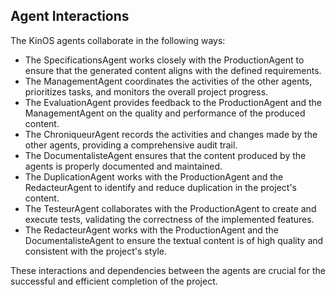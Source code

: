 ## Agent Interactions
The KinOS agents collaborate in the following ways:

- The SpecificationsAgent works closely with the ProductionAgent to ensure that the generated content aligns with the defined requirements.
- The ManagementAgent coordinates the activities of the other agents, prioritizes tasks, and monitors the overall project progress.
- The EvaluationAgent provides feedback to the ProductionAgent and the ManagementAgent on the quality and performance of the produced content.
- The ChroniqueurAgent records the activities and changes made by the other agents, providing a comprehensive audit trail.
- The DocumentalisteAgent ensures that the content produced by the agents is properly documented and maintained.
- The DuplicationAgent works with the ProductionAgent and the RedacteurAgent to identify and reduce duplication in the project's content.
- The TesteurAgent collaborates with the ProductionAgent to create and execute tests, validating the correctness of the implemented features.
- The RedacteurAgent works with the ProductionAgent and the DocumentalisteAgent to ensure the textual content is of high quality and consistent with the project's style.

These interactions and dependencies between the agents are crucial for the successful and efficient completion of the project.

```
